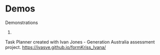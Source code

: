 # Demos
Demonstrations

1.
Task Planner created with Ivan Jones - Generation Australia assessment project.
https://ivasve.github.io/formKriss_Ivana/
